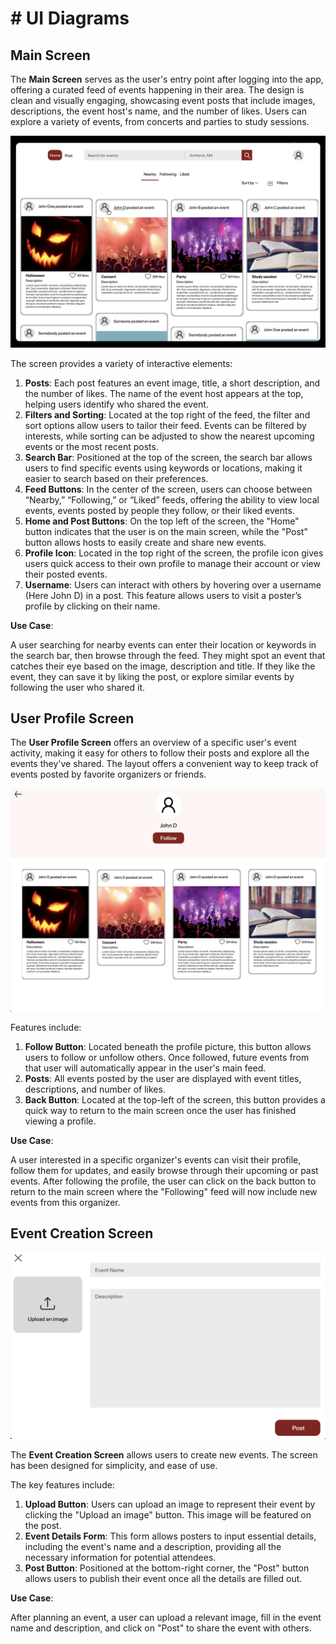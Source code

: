 # # UI Diagrams

## Main Screen

The **Main Screen** serves as the user's entry point after logging into the app, offering a curated feed of events happening in their area. The design is clean and visually engaging, showcasing event posts that include images, descriptions, the event host's name, and the number of likes. Users can explore a variety of events, from concerts and parties to study sessions.

![Main Screen](MainDashboard.png)

The screen provides a variety of interactive elements:

1. **Posts**: Each post features an event image, title, a short description, and the number of likes. The name of the event host appears at the top, helping users identify who shared the event.
2. **Filters and Sorting**: Located at the top right of the feed, the filter and sort options allow users to tailor their feed. Events can be filtered by interests, while sorting can be adjusted to show the nearest upcoming events or the most recent posts.
3. **Search Bar**: Positioned at the top of the screen, the search bar allows users to find specific events using keywords or locations, making it easier to search based on their preferences.
4. **Feed Buttons**: In the center of the screen, users can choose between “Nearby,” “Following,” or “Liked” feeds, offering the ability to view local events, events posted by people they follow, or their liked events.
5. **Home and Post Buttons**: On the top left of the screen, the "Home" button indicates that the user is on the main screen, while the "Post" button allows hosts to easily create and share new events.
6. **Profile Icon**: Located in the top right of the screen, the profile icon gives users quick access to their own profile to manage their account or view their posted events.
6. **Username**: Users can interact with others by hovering over a username (Here John D) in a post. This feature allows users to visit a poster’s profile by clicking on their name.

**Use Case**: 

A user searching for nearby events can enter their location or keywords in the search bar, then browse through the feed. They might spot an event that catches their eye based on the image, description and title. If they like the event, they can save it by liking the post, or explore similar events by following the user who shared it.

## User Profile Screen

The **User Profile Screen** offers an overview of a specific user's event activity, making it easy for others to follow their posts and explore all the events they've shared. The layout offers a convenient way to keep track of events posted by favorite organizers or friends.

![User Profile Screen](Profile.png)

Features include:
1. **Follow Button**: Located beneath the profile picture, this button allows users to follow or unfollow others. Once followed, future events from that user will automatically appear in the user's main feed.
2. **Posts**: All events posted by the user are displayed with event titles, descriptions, and number of likes.
3. **Back Button**: Located at the top-left of the screen, this button provides a quick way to return to the main screen once the user has finished viewing a profile.

**Use Case**: 

A user interested in a specific organizer's events can visit their profile, follow them for updates, and easily browse through their upcoming or past events. After following the profile, the user can click on the back button to return to the main screen where the "Following" feed will now include new events from this organizer.

## Event Creation Screen

![Event Creation](Post.png)

The **Event Creation Screen** allows users to create new events. The screen has been designed for simplicity, and ease of use.

The key features include:
1. **Upload Button**: Users can upload an image to represent their event by clicking the "Upload an image" button. This image will be featured on the post.
2. **Event Details Form**: This form allows posters to input essential details, including the event's name and a description, providing all the necessary information for potential attendees. 
3. **Post Button**: Positioned at the bottom-right corner, the "Post" button allows users to publish their event once all the details are filled out.

**Use Case**: 

After planning an event, a user can upload a relevant image, fill in the event name and description, and click on "Post" to share the event with others. 